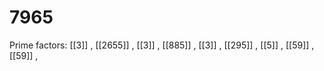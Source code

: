 # 7965

Prime factors: [[3]] , [[2655]] , [[3]] , [[885]] , [[3]] , [[295]] , [[5]] , [[59]] , [[59]] , 